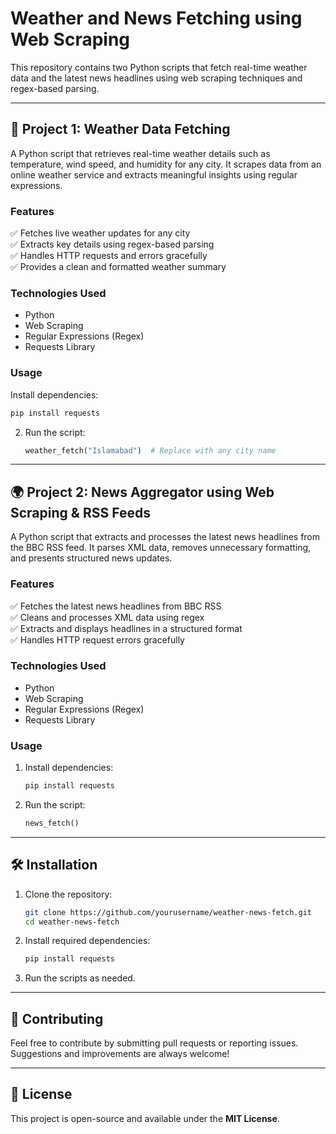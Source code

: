# Weather and News Fetching using Web Scraping

This repository contains two Python scripts that fetch real-time weather data and the latest news headlines using web scraping techniques and regex-based parsing.

---

## 🚀 **Project 1: Weather Data Fetching**

A Python script that retrieves real-time weather details such as temperature, wind speed, and humidity for any city. It scrapes data from an online weather service and extracts meaningful insights using regular expressions.

### **Features**

✅ Fetches live weather updates for any city\
✅ Extracts key details using regex-based parsing\
✅ Handles HTTP requests and errors gracefully\
✅ Provides a clean and formatted weather summary

### **Technologies Used**

- Python
- Web Scraping
- Regular Expressions (Regex)
- Requests Library

### **Usage**

   Install dependencies:
   ```bash
   pip install requests
   ```
2. Run the script:
   ```python
   weather_fetch("Islamabad")  # Replace with any city name
   ```

---

## 🌍 **Project 2: News Aggregator using Web Scraping & RSS Feeds**

A Python script that extracts and processes the latest news headlines from the BBC RSS feed. It parses XML data, removes unnecessary formatting, and presents structured news updates.

### **Features**

✅ Fetches the latest news headlines from BBC RSS\
✅ Cleans and processes XML data using regex\
✅ Extracts and displays headlines in a structured format\
✅ Handles HTTP request errors gracefully

### **Technologies Used**

- Python
- Web Scraping
- Regular Expressions (Regex)
- Requests Library

### **Usage**

1. Install dependencies:
   ```bash
   pip install requests
   ```
2. Run the script:
   ```python
   news_fetch()
   ```

---

## 🛠 **Installation**

1. Clone the repository:
   ```bash
   git clone https://github.com/yourusername/weather-news-fetch.git
   cd weather-news-fetch
   ```
2. Install required dependencies:
   ```bash
   pip install requests
   ```
3. Run the scripts as needed.

---

## 📌 **Contributing**

Feel free to contribute by submitting pull requests or reporting issues. Suggestions and improvements are always welcome!

---

## 💜 **License**

This project is open-source and available under the **MIT License**.

